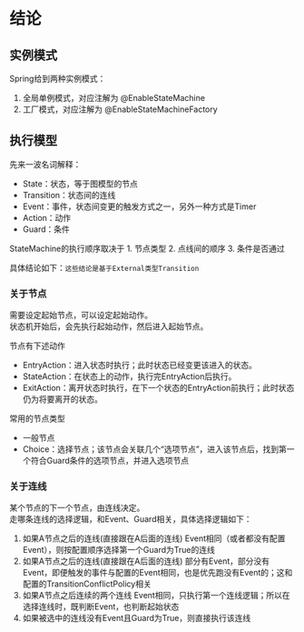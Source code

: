 # 结论

## 实例模式
Spring给到两种实例模式：
1. 全局单例模式，对应注解为 @EnableStateMachine
2. 工厂模式，对应注解为 @EnableStateMachineFactory

## 执行模型

先来一波名词解释：

+ State：状态，等于图模型的节点
+ Transition：状态间的连线
+ Event：事件，状态间变更的触发方式之一，另外一种方式是Timer
+ Action：动作
+ Guard：条件

StateMachine的执行顺序取决于 1. 节点类型 2. 点线间的顺序 3. 条件是否通过

具体结论如下：`这些结论是基于External类型Transition`

### 关于节点
需要设定起始节点，可以设定起始动作。  
状态机开始后，会先执行起始动作，然后进入起始节点。  

节点有下述动作

+ EntryAction：进入状态时执行；此时状态已经变更该进入的状态。
+ StateAction：在状态上的动作，执行完EntryAction后执行。
+ ExitAction：离开状态时执行，在下一个状态的EntryAction前执行；此时状态仍为将要离开的状态。

常用的节点类型

+ 一般节点
+ Choice：选择节点；该节点会关联几个“选项节点”，进入该节点后，找到第一个符合Guard条件的选项节点，并进入选项节点

### 关于连线
某个节点的下一个节点，由连线决定。  
走哪条连线的选择逻辑，和Event、Guard相关，具体选择逻辑如下：

1. 如果A节点之后的连线(直接跟在A后面的连线) Event相同（或者都没有配置Event），则按配置顺序选择第一个Guard为True的连线
2. 如果A节点之后的连线(直接跟在A后面的连线) 部分有Event，部分没有Event，即便触发的事件与配置的Event相同，也是优先跑没有Event的；这和配置的TransitionConflictPolicy相关
3. 如果A节点之后连续的两个连线 Event相同，只执行第一个连线逻辑；所以在选择连线时，既判断Event，也判断起始状态
4. 如果被选中的连线没有Event且Guard为True，则直接执行该连线